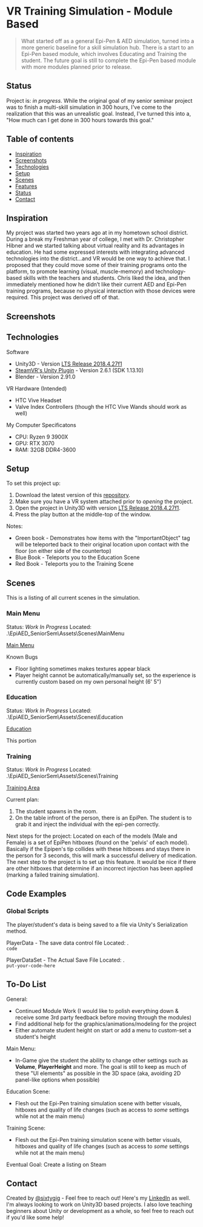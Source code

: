# VR Training Simulation - Module Based
> What started off as a general Epi-Pen & AED simulation, turned into a more generic baseline for a skill simulation hub. There is a start to an Epi-Pen based module, which involves Educating and Training the student. The future goal is still to complete the Epi-Pen based module with more modules planned prior to release.

## Status
Project is: _in progress_. While the original goal of my senior seminar project was to finish a multi-skill simulation in 300 hours, I've come to the realization that this was an unrealistic goal. Instead, I've turned this into a, "How much can I get done in 300 hours towards this goal." 

## Table of contents
* [Inspiration](#inspiration)
* [Screenshots](#screenshots)
* [Technologies](#technologies)
* [Setup](#setup)
* [Scenes](#Scenes)
* [Features](#features)
* [Status](#status)
* [Contact](#contact)

## Inspiration
My project was started two years ago at in my hometown school district. During a break my Freshman year of college, I met with Dr. Christopher Hibner and we started talking about virtual reality and its advantages in education. He had some expressed interests with integrating advanced technologies into the district...and VR would be one way to achieve that. I proposed that they could move some of their training programs onto the platform, to promote learning (visual, muscle-memory) and technology-based skills with the teachers and students. Chris liked the idea, and then immediately mentioned how he didn’t like their current AED and Epi-Pen training programs, because no physical interaction with those devices were required. This project was derived off of that.

## Screenshots

## Technologies
Software
* Unity3D - Version [LTS Release 2018.4.27f1](https://unity3d.com/unity/qa/lts-releases?version=2018.4)
* [SteamVR's Unity Plugin](https://assetstore.unity.com/packages/tools/integration/steamvr-plugin-32647) - Version 2.6.1 (SDK 1.13.10)
* Blender - Version 2.91.0

VR Hardware (Intended)
* HTC Vive Headset
* Valve Index Controllers (though the HTC Vive Wands should work as well)

My Computer Specificatons
* CPU: Ryzen 9 3900X
* GPU: RTX 3070
* RAM: 32GB DDR4-3600

## Setup
To set this project up:
1. Download the latest version of this [repository](https://github.com/SixtyGig/EpiAED_SeniorSem).
2. Make sure you have a VR system attached prior to *opening* the project. 
3. Open the project in Unity3D with version [LTS Release 2018.4.27f1](https://unity3d.com/unity/qa/lts-releases?version=2018.4).
4. Press the play button at the middle-top of the window.

Notes:
* Green book - Demonstrates how items with the "ImportantObject" tag will be teleported back to their original location upon contact with the floor (on either side of the countertop)
* Blue Book - Teleports you to the Education Scene
* Red Book - Teleports you to the Training Scene

## Scenes 
This is a listing of all current scenes in the simulation.

### Main Menu
Status: _Work In Progress_
Located: .\EpiAED_SeniorSem\Assets\Scenes\MainMenu

[Main Menu](https://gyazo.com/4738699e68ade3c2f943b7a1969c9b71)

Known Bugs
* Floor lighting sometimes makes textures appear black
* Player height cannot be automatically/manually set, so the experience is currently custom based on my own personal height (6' 5")

### Education
Status: _Work In Progress_
Located: .\EpiAED_SeniorSem\Assets\Scenes\Education

[Education]()

This portion 

### Training
Status: _Work In Progress_
Located: .\EpiAED_SeniorSem\Assets\Scenes\Training

[Training Area](https://gyazo.com/80a9878f9720bc3c663bc56c68affa1a)

Current plan:
1. The student spawns in the room. 
2. On the table infront of the person, there is an EpiPen. The student is to grab it and inject the individual with the epi-pen correctly. 

Next steps for the project:
Located on each of the models (Male and Female) is a set of EpiPen hitboxes (found on the 'pelvis' of each model). Basically if the Epipen's tip collides with these hitboxes and stays there in the person for 3 seconds, this will mark a successful delivery of medication. The next step to the project is to set up this feature. It would be nice if there are other hitboxes that determine if an incorrect injection has been applied (marking a failed training simulation).

## Code Examples

### Global Scripts
The player/student's data is being saved to a file via Unity's Serialization method. 

PlayerData - The save data control file
Located: .\
`code`

PlayerDataSet - The Actual Save File
Located: .\
`put-your-code-here`

## To-Do List
General:
* Continued Module Work (I would like to polish everything down & receive some 3rd party feedback before moving through the modules)
* Find additional help for the graphics/animations/modeling for the project
* Either automate student height on start or add a menu to custom-set a student's height

Main Menu:
* In-Game give the student the ability to change other settings such as **Volume**, **PlayerHeight** and more. The goal is still to keep as much of these "UI elements" as possible in the 3D space (aka, avoiding 2D panel-like options when possible)

Education Scene:
* Flesh out the Epi-Pen training simulation scene with better visuals, hitboxes and quality of life changes (such as access to _some_ settings while not at the main menu)

Training Scene:
* Flesh out the Epi-Pen training simulation scene with better visuals, hitboxes and quality of life changes (such as access to _some_ settings while not at the main menu)

Eventual Goal: Create a listing on Steam

## Contact
Created by [@sixtygig](https://github.com/SixtyGig) - Feel free to reach out! 
Here's my [LinkedIn](https://www.linkedin.com/in/austinwinkler/) as well. I'm always looking to work on Unity3D based projects. I also love teaching beginners about Unity or development as a whole, so feel free to reach out if you'd like some help!
